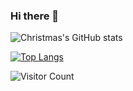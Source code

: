 ### Hi there 👋

<!--
**ikenchina/ikenchina** is a ✨ _special_ ✨ repository because its `README.md` (this file) appears on your GitHub profile.

Here are some ideas to get you started:

- 🔭 I’m currently working on ...
- 🌱 I’m currently learning ...
- 👯 I’m looking to collaborate on ...
- 🤔 I’m looking for help with ...
- 💬 Ask me about ...
- 📫 How to reach me: ...
- 😄 Pronouns: ...
- ⚡ Fun fact: ...
-->

![Christmas's GitHub stats](https://github-readme-stats.vercel.app/api?username=ikenchina&show_icons=true&theme=tokyonight)


[![Top Langs](https://github-readme-stats.vercel.app/api/top-langs/?username=ikenchina)](https://github.com/ikenchina/github-readme-stats)


![Visitor Count](https://profile-counter.glitch.me/ikenchina/count.svg)

